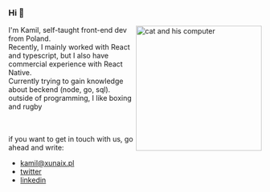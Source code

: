 ### Hi 👋

   <img align="right" src='https://media1.tenor.com/m/SBAt0s2C6mwAAAAC/cat-keyboard.gif' alt='cat and his computer' width = 250px />
<p style='padding-right:12px'>I'm Kamil, self-taught front-end dev from Poland.</br>
Recently, I mainly worked with React and typescript, but I also have commercial experience with React Native.</br>
Currently trying to gain knowledge about beckend (node, go, sql).</br>
outside of programming, I like boxing and rugby 
</p>
</br>
</br>
if you want to get in touch with us, go ahead and write: </br>

- [kamil@xunaix.pl](mailto:kamil@xunai.pl)
- [twitter](https://twitter.com/xunaix/)
- [linkedin](https://www.linkedin.com/in/kamilpoprawa/)




<!--
**kamilxunai/kamilxunai** is a ✨ _special_ ✨ repository because its `README.md` (this file) appears on your GitHub profile.

Here are some ideas to get you started:

- 🔭 I’m currently working on ...
- 🌱 I’m currently learning ...
- 👯 I’m looking to collaborate on ...
- 🤔 I’m looking for help with ...
- 💬 Ask me about ...
- 📫 How to reach me: ...
- 😄 Pronouns: ...
- ⚡ Fun fact: ...
-->
